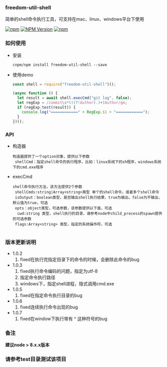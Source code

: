 ### freedom-util-shell

简单的shell命令执行工具，可支持在mac、linux、windows平台下使用

[![npm](https://img.shields.io/npm/l/freedom-util-shell.svg)](LICENSE)
[![NPM Version](https://img.shields.io/npm/v/freedom-util-shell.svg)](https://www.npmjs.com/package/freedom-util-shell)
[![npm](https://img.shields.io/npm/dt/freedom-util-shell.svg)](https://www.npmjs.com/package/freedom-util-shell)

### 如何使用

- 安装

  ```
  cnpm/npm install freedom-util-shell --save
  ```

- 使用demo

  ```js
  const shell = require("freedom-util-shell")();

  (async function () {
    let result = await shell.execCmd("git log", false);
    let regExp = /commit\s*(((?!Author).)+)Author/gm;
    if (regExp.test(result)) {
      console.log("============" + RegExp.$1 + "============");
    }
  })();
  ```

### API

- 构造器

  ```
  构造器提供了一个option对象，提供以下参数
   shellCmd：指定shell命令的执行程序，比如：linux系统下的sh程序，windows系统下的cmd.exe程序
  ```

- execCmd

  ```
  shell命令执行方法，该方法提供2个参数
   shellCmds:string|Array<string>类型 单个的shell命令，或者多个shell命令
   isOutput：boolean类型，是否输出shell执行结果，true为输出，false为不输出，默认值为true，可选
   opts：object类型，可选参数，该参数提供以下值，可选
  	cwd:string 类型，shell执行的目录，请参考node中child_process的spawn提供的可选参数
   flags:Array<string> 类型，指定的系统操作符，可选
  	
  ```

### 版本更新说明

- 1.0.2
  1. fixed在执行完指定目录下的命令的时候，会删除此命令的bug
- 1.0.3
  1. fixed执行命令编码的问题，指定为utf-8
  2. 指定命令执行路径
  3. windows下，指定shell进程，隐式调用cmd.exe
- 1.0.5
  1. fixed在指定命令执行目录的bug
- 1.0.6
  1. fixed连续执行命令出现的bug
- 1.0.7
  1. fixed在window下执行带有 ^ 这种符号的bug

### 备注

**建议node > 8.x.x版本**

### 请参考test目录测试该项目

  ​
